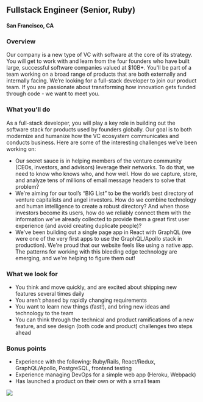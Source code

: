 ## Fullstack Engineer (Senior, Ruby)
#### San Francisco, CA

### Overview
Our company is a new type of VC with software at the core of its strategy. You will get to work with and learn from the four founders who have built large, successful software companies valued at $10B+. You'll be part of a team working on a broad range of products that are both externally and internally facing.
We’re looking for a full-stack developer to join our product team. If you are passionate about transforming how innovation gets funded through code - we want to meet you.

### What you’ll do
As a full-stack developer, you will play a key role in building out the software stack for products used by founders globally. Our goal is to both modernize and humanize how the VC ecosystem communicates and conducts business. Here are some of the interesting challenges we’ve been working on:
+	Our secret sauce is in helping members of the venture community (CEOs, investors, and advisors) leverage their networks. To do that, we need to know who knows who, and how well. How do we capture, store, and analyze tens of millions of email message headers to solve that problem?
+	We're aiming for our tool’s “BIG List” to be the world’s best directory of venture capitalists and angel investors. How do we combine technology and human intelligence to create a robust directory? And when those investors become its users, how do we reliably connect them with the information we've already collected to provide them a great first user experience (and avoid creating duplicate people)?
+	We've been building out a single page app in React with GraphQL (we were one of the very first apps to use the GraphQL/Apollo stack in production). We're proud that our website feels like using a native app. The patterns for working with this bleeding edge technology are emerging, and we're helping to figure them out!

### What we look for
+	You think and move quickly, and are excited about shipping new features several times daily 
+	You aren’t phased by rapidly changing requirements 
+	You want to learn new things (fast!), and bring new ideas and technology to the team 
+	You can think through the technical and product ramifications of a new feature, and see design (both code and product) challenges two steps ahead 

### Bonus points
+	Experience with the following: Ruby/Rails, React/Redux, GraphQL/Apollo, PostgreSQL, frontend testing 
+	Experience managing DevOps for a simple web app (Heroku, Webpack) 
+	Has launched a product on their own or with a small team


[<img src='https://dabuttonfactory.com/button.png?t=Learn+More&f=Calibri-Bold&ts=24&tc=fff&hp=20&vp=8&c=5&bgt=unicolored&bgc=29aafe'>](https://letsrockit.co/job/tkzy-fullstack-engineer-senior-ruby)
